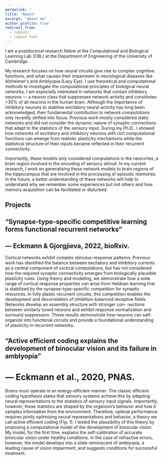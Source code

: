 ```yaml
---
permalink: /
title: "About"
excerpt: "About me"
author_profile: true
redirect_from: 
  - /about/
  - /about.html
---
```


I am a postdoctoral research fellow at the Computational and Biological Learning Lab (CBL) at the Department of Engineering of the University of Cambridge.

My research focuses on how neural circuits give rise to complex cognitive functions, and what causes their impairment in neurological diseases like Alzheimer's and Amblyopia (Lazy Eye). I use theoretical and computational methods to investigate the computational principles of biological neural networks.
I am especially interested in networks that contain inhibitory neurons — a neuron class that suppresses network activity and constitutes >30% of all neurons in the human brain. Although the importance of inhibitory neurons to stabilise excitatory neural activity has long been acknowledged, their fundamental contribution to network *computations* only recently shifted into focus.
Previous work mostly considered static networks and did not consider the dynamic nature of synaptic connections that adapt to the statistics of the sensory input.
During my Ph.D., I showed how networks of excitatory and inhibitory neurons with rich computational functions can emerge from realistic plasticity mechanisms while the statistical structure of their inputs became reflected in their recurrent connectivity.

Importantly, these models only considered computations in the neocortex, a brain region involved in the encoding of sensory stimuli. In my current research, I work on generalising these network models to brain regions of the hippocampus that are involved in the processing of episodic memories.
In the future, a better understanding of these networks will help to understand why we remember some experiences but not others and how memory acquisition can be facilitated or disturbed.

## Projects

## “Synapse-type-specific competitive learning forms functional recurrent networks”
— Eckmann & Gjorgjieva, 2022, bioRxiv.
------
Cortical networks exhibit complex stimulus-response patterns. Previous work has identified the balance between excitatory and inhibitory currents as a central component of cortical computations, but has not considered how the required synaptic connectivity emerges from biologically plausible plasticity rules. Using theory and modeling, we demonstrate how a wide range of cortical response properties can arise from Hebbian learning that is stabilized by the synapse-type-specific competition for synaptic resources. In fully plastic recurrent circuits, this competition enables the development and decorrelation of inhibition-balanced receptive fields. Networks develop an assembly structure with stronger con- nections between similarly tuned neurons and exhibit response normalization and surround suppression. These results demonstrate how neurons can self-organize into functional circuits and provide a foundational understanding of plasticity in recurrent networks.

## “Active efficient coding explains the development of binocular vision and its failure in amblyopia”
— Eckmann et al., 2020, PNAS.
======
Brains must operate in an energy-efficient manner. The classic efficient coding hypothesis states that sensory systems achieve this by adapting neural representations to the statistics of sensory input signals. Importantly, however, these
statistics are shaped by the organism’s behavior and how it samples information from
the environment. Therefore, optimal performance requires jointly optimizing neural
representations and behavior, a theory we call active efficient coding (Fig. 1). I tested the plausibility of this theory by proposing a computational model of the development of binocular vision. My model, for the first time, explains the self-calibration of accurate binocular vision under healthy conditions. In the case of refractive errors, however, the model develops into a state reminiscent of amblyopia, a leading cause of vision impairment, and suggests conditions for successful treatment.